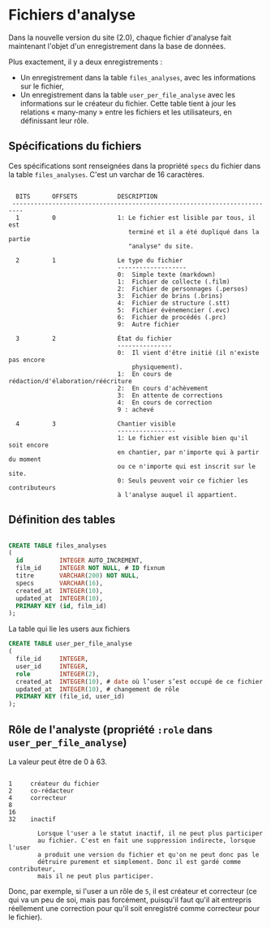 # Fichiers d'analyse

Dans la nouvelle version du site (2.0), chaque fichier d'analyse fait maintenant l'objet d'un enregistrement dans la base de données.

Plus exactement, il y a deux enregistrements :

* Un enregistrement dans la table `files_analyses`, avec les informations sur le fichier,
* Un enregistrement dans la table `user_per_file_analyse` avec les informations sur le créateur du fichier. Cette table tient à jour les relations « many-many » entre les fichiers et les utilisateurs, en définissant leur rôle.

## Spécifications du fichiers

Ces spécifications sont renseignées dans la propriété `specs` du fichier dans la table `files_analyses`. C'est un varchar de 16 caractères.

```

  BITS      OFFSETS           DESCRIPTION
 -------------------------------------------------------------------------
  1         0                 1: Le fichier est lisible par tous, il est
                                 terminé et il a été dupliqué dans la partie
                                 "analyse" du site.

  2         1                 Le type du fichier
                              -------------------
                              0:  Simple texte (markdown)
                              1:  Fichier de collecte (.film)
                              2:  Fichier de personnages (.persos)
                              3:  Fichier de brins (.brins)
                              4:  Fichier de structure (.stt)
                              5:  Fichier évènemencier (.evc)
                              6:  Fichier de procédés (.prc)
                              9:  Autre fichier

  3         2                 État du fichier
                              ---------------
                              0:  Il vient d'être initié (il n'existe pas encore
                                  physiquement).
                              1:  En cours de rédaction/d'élaboration/réécriture
                              2:  En cours d'achèvement
                              3:  En attente de corrections
                              4:  En cours de correction
                              9 : achevé

  4         3                 Chantier visible
                              ----------------
                              1: Le fichier est visible bien qu'il soit encore
                              en chantier, par n'importe qui à partir du moment
                              ou ce n'importe qui est inscrit sur le site.
                              0: Seuls peuvent voir ce fichier les contributeurs
                              à l'analyse auquel il appartient.
```

## Définition des tables


```sql

CREATE TABLE files_analyses
(
  id          INTEGER AUTO_INCREMENT,
  film_id     INTEGER NOT NULL, # ID fixnum
  titre       VARCHAR(200) NOT NULL,
  specs       VARCHAR(16),
  created_at  INTEGER(10),
  updated_at  INTEGER(10),
  PRIMARY KEY (id, film_id)
);
```

La table qui lie les users aux fichiers

```sql
CREATE TABLE user_per_file_analyse
(
  file_id     INTEGER,
  user_id     INTEGER,
  role        INTEGER(2),
  created_at  INTEGER(10), # date où l’user s’est occupé de ce fichier
  updated_at  INTEGER(10), # changement de rôle
  PRIMARY KEY (file_id, user_id)
);
```

## Rôle de l'analyste (propriété `:role` dans `user_per_file_analyse`)

La valeur peut être de 0 à 63.

```

1     créateur du fichier
2     co-rédacteur
4     correcteur
8
16
32    inactif

        Lorsque l'user a le statut inactif, il ne peut plus participer
        au fichier. C'est en fait une suppression indirecte, lorsque l'user
        a produit une version du fichier et qu'on ne peut donc pas le
        détruire purement et simplement. Donc il est gardé comme contributeur,
        mais il ne peut plus participer.

```

Donc, par exemple, si l'user a un rôle de `5`, il est créateur et correcteur (ce qui va un peu de soi, mais pas forcément, puisqu'il faut qu'il ait entrepris réellement une correction pour qu'il soit enregistré comme correcteur pour le fichier).
